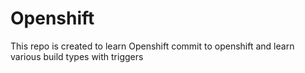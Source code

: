 # Openshift
This repo is created to learn Openshift
commit to openshift and learn various build types with triggers
